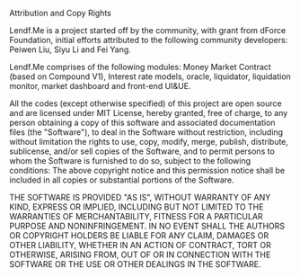Attribution and Copy Rights

Lendf.Me is a project started off by the community, with grant from dForce Foundation, initial efforts attributed to the following community developers: Peiwen Liu, Siyu Li and Fei Yang. 

Lendf.Me comprises of the following modules: Money Market Contract (based on Compound V1), Interest rate models, oracle, liquidator, liquidation monitor, market dashboard and front-end UI&UE. 

All the codes (except otherwise specified) of this project are open source and are licensed under MIT License, hereby granted, free of charge, to any person obtaining a copy of this software and associated documentation files (the "Software"), to deal in the Software without restriction, including without limitation the rights to use, copy, modify, merge, publish, distribute, sublicense, and/or sell copies of the Software, and to permit persons to whom the Software is furnished to do so, subject to the following conditions: The above copyright notice and this permission notice shall be included in all copies or substantial portions of the Software.

THE SOFTWARE IS PROVIDED "AS IS", WITHOUT WARRANTY OF ANY KIND, EXPRESS OR IMPLIED, INCLUDING BUT NOT LIMITED TO THE WARRANTIES OF MERCHANTABILITY, FITNESS FOR A PARTICULAR PURPOSE AND NONINFRINGEMENT. IN NO EVENT SHALL THE AUTHORS OR COPYRIGHT HOLDERS BE LIABLE FOR ANY CLAIM, DAMAGES OR OTHER LIABILITY, WHETHER IN AN ACTION OF CONTRACT, TORT OR OTHERWISE, ARISING FROM, OUT OF OR IN CONNECTION WITH THE SOFTWARE OR THE USE OR OTHER DEALINGS IN THE SOFTWARE.

